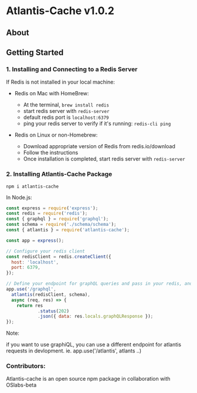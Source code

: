 # Atlantis-Cache v1.0.2

## About


## Getting Started

### 1. Installing and Connecting to a Redis Server
If Redis is not installed in your local machine:
  - Redis on Mac with HomeBrew:
    - At the terminal, `brew install redis`
    - start redis server with `redis-server`
    - default redis port is `localhost:6379`
    - ping your redis server to verify if it's running: `redis-cli ping`

  - Redis on Linux or non-Homebrew:
    - Download appropriate version of Redis from redis.io/download
    - Follow the instructions
    - Once installation is completed, start redis server with `redis-server`

### 2. Installing Atlantis-Cache Package

`npm i atlantis-cache`


In Node.js:

```js
const express = require('express');
const redis = require('redis');
const { graphql } = require('graphql');
const schema = require('./schema/schema');
const { atlantis } = require('atlantis-cache');

const app = express();

// Configure your redis client
const redisClient = redis.createClient({
  host: 'localhost',
  port: 6379,
});

// Define your endpoint for graphQL queries and pass in your redis, and schema
app.use('/graphql', 
  atlantis(redisClient, schema), 
  async (req, res) => {
    return res
            .status(202)
            .json({ data: res.locals.graphQLResponse });
});
```

Note:

if you want to use graphiQL, you can use a different endpoint for atlantis requests in devlopment. ie. app.use('/atlantis', atlants ..)

### Contributors:
Atlantis-cache is an open source npm package in collaboration with OSlabs-beta


